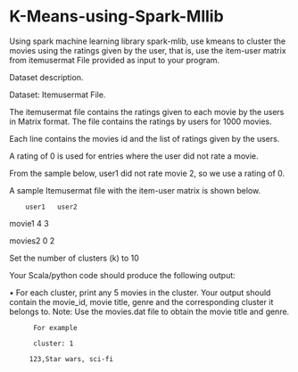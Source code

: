 # K-Means-using-Spark-Mllib

Using spark machine learning library spark-mlib, use kmeans to cluster the movies using the ratings given by the user, that is, use the item-user matrix from itemusermat File provided as input to your program.

Dataset description.

Dataset: Itemusermat File.

The itemusermat file contains the ratings given to each movie by the users in Matrix format. The file contains the ratings by users for 1000 movies.

Each line contains the movies id and the list of ratings given by the users. 

A rating of 0 is used for entries where the user did not rate a movie.

From the sample below, user1 did not rate movie 2, so we use a rating of 0.

A sample Itemusermat file with the item-user matrix is shown below.

		user1	user2
	
movie1	  		 4	  3

movies2	  		 0	  2


Set the number of clusters (k) to 10

Your Scala/python code should produce the following output:

•	For each cluster, print any 5 movies in the cluster. Your output should contain the movie_id, movie title, genre and the corresponding cluster it belongs to. Note: Use the movies.dat file to obtain the movie title and genre.

          For example
          
          cluster: 1
          
         123,Star wars, sci-fi 
